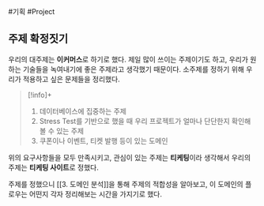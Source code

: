 #기획 #Project 

## 주제 확정짓기
우리의 대주제는 **이커머스**로 하기로 했다. 제일 많이 쓰이는 주제이기도 하고, 우리가 원하는 기술들을 녹여내기에 좋은 주제라고 생각했기 때문이다. 소주제를 정하기 위해 우리가 적용하고 싶은 문제들을 정리했다.

> [!info]+ 
> 1. 데이터베이스에 집중하는 주제
> 2. Stress Test를 기반으로 했을 때 우리 프로젝트가 얼마나 단단한지 확인해 볼 수 있는 주제
> 3. 쿠폰이나 이벤트, 티켓 발행 등이 있는 도메인

위의 요구사항들을 모두 만족시키고, 관심이 있는 주제는 **티케팅**이라 생각해서 우리의 주제는 **티케팅 사이트**로 정했다.

주제를 정했으니 [[3. 도메인 분석]]을 통해 주제의 적합성을 알아보고, 이 도메인의 플로우는 어떤지 각자 정리해보는 시간을 가지기로 했다.